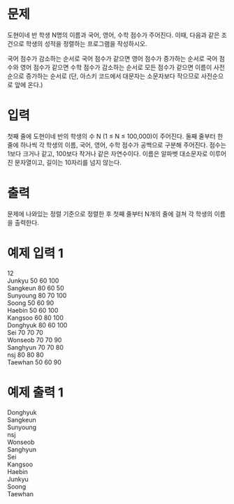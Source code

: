# 문제
도현이네 반 학생 N명의 이름과 국어, 영어, 수학 점수가 주어진다. 이때, 다음과 같은 조건으로 학생의 성적을 정렬하는 프로그램을 작성하시오.

국어 점수가 감소하는 순서로
국어 점수가 같으면 영어 점수가 증가하는 순서로
국어 점수와 영어 점수가 같으면 수학 점수가 감소하는 순서로
모든 점수가 같으면 이름이 사전 순으로 증가하는 순서로 (단, 아스키 코드에서 대문자는 소문자보다 작으므로 사전순으로 앞에 온다.)

# 입력

첫째 줄에 도현이네 반의 학생의 수 N (1 ≤ N ≤ 100,000)이 주어진다. 둘째 줄부터 한 줄에 하나씩 각 학생의 이름, 국어, 영어, 수학 점수가 공백으로 구분해 주어진다. 점수는 1보다 크거나 같고, 100보다 작거나 같은 자연수이다. 이름은 알파벳 대소문자로 이루어진 문자열이고, 길이는 10자리를 넘지 않는다.

# 출력

문제에 나와있는 정렬 기준으로 정렬한 후 첫째 줄부터 N개의 줄에 걸쳐 각 학생의 이름을 출력한다.

# 예제 입력 1 
12    
Junkyu 50 60 100    
Sangkeun 80 60 50   
Sunyoung 80 70 100    
Soong 50 60 90    
Haebin 50 60 100    
Kangsoo 60 80 100   
Donghyuk 80 60 100    
Sei 70 70 70    
Wonseob 70 70 90    
Sanghyun 70 70 80   
nsj 80 80 80    
Taewhan 50 60 90    

# 예제 출력 1 
Donghyuk    
Sangkeun    
Sunyoung    
nsj   
Wonseob   
Sanghyun    
Sei   
Kangsoo   
Haebin    
Junkyu    
Soong   
Taewhan   
